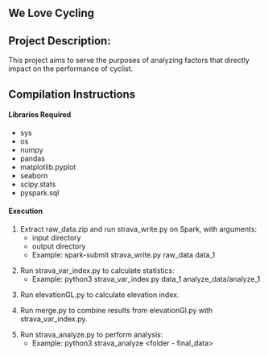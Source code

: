 ## We Love Cycling
<!-- blank line --> 
## Project Description:
This project aims to serve the purposes of analyzing factors that directly impact on the performance of cyclist.

## Compilation Instructions

#### Libraries Required
* sys
* os
* numpy
* pandas
* matplotlib.pyplot
* seaborn
* scipy.stats
* pyspark.sql

#### Execution
1. Extract raw_data.zip and run strava_write.py on Spark, with arguments: 
	- input directory 
	- output directory
    - Example: spark-submit strava_write.py raw_data data_1

<!-- blank line -->
2. Run strava_var_index.py to calculate statistics:
	- Example: python3 strava_var_index.py data_1 analyze_data/analyze_1

<!-- blank line -->
3. Run elevationGL.py to calculate elevation index.

<!-- blank line -->
4. Run merge.py to combine results from elevationGl.py with strava_var_index.py.

<!-- blank line -->
5. Run strava_analyze.py to perform analysis:
	- Example: python3 strava_analyze <folder - final_data>
